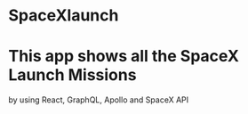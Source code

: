 # SpaceXlaunch
# This app shows all the SpaceX Launch Missions
by using React, GraphQL, Apollo and SpaceX API
